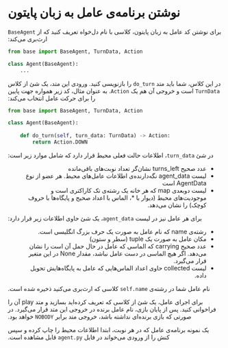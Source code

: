 # &#x202b; نوشتن برنامه‌ی عامل به زبان پایتون

&#x202b;
برای نوشتن کد عامل به زبان پایتون، کلاسی با نام دل‌خواه تعریف کنید که از `BaseAgent` ارث‌بری می‌کند:

```python
from base import BaseAgent, TurnData, Action

class Agent(BaseAgent):
    ...
```

&#x202b;
در این کلاس، شما باید متد `do_turn` را بازنویسی کنید. ورودی این متد، یک شئ از کلاس `TurnData` است و خروجی آن هم یک `Action`. به عنوان مثال، کد زیر همواره جهت پایین را برای حرکت عامل انتخاب می‌کند:

```python
from base import BaseAgent, TurnData, Action

class Agent(BaseAgent):
    
    def do_turn(self, turn_data: TurnData) -> Action:
        return Action.DOWN
```

&#x202b;
در شئ `turn_data`، اطلاعات حالت فعلی محیط قرار دارد که شامل موارد زیر است:

<ul dir="rtl">
<li>عدد صحیح turns_left نشان‌گر تعداد نوبت‌های باقی‌مانده</li>
<li>لیست agent_data نگه‌دارنده‌ی اطلاعات عامل‌های محیط. هر عضو از نوع AgentData است</li>
<li>لیست دوبعدی map که هر خانه یک رشته‌ی تک کاراکتری است و موجودیت‌های محیط (دیوار با                                          *، الماس با                                                   اعداد                                                      صحیح و پایگاه‌ها با حروف کوچک) را نشان می‌دهد.</li>
</ul>

&#x202b;
برای هر عامل نیز در لیست `agent_data`، یک شئ حاوی اطلاعات زیر قرار دارد:

<ul dir="rtl">
<li>رشته‌ی name که نام عامل به صورت یک حرف بزرگ انگلیسی است.</li>
<li>مکان عامل به صورت یک tuple (سطر و ستون)</li>
<li>عدد صحیح carrying که الماسی که عامل در حال حمل آن است را نشان می‌دهد. اگر هیچ الماسی در دست عامل نباشد، مقدار None در این متغیر قرار                  می‌گیرد.</li>
<li>لیست collected حاوی اعداد الماس‌هایی که عامل به پایگاه‌هایش تحویل داده.</li>
</ul>

&#x202b;
نام عامل شما در رشته‌ی `self.name` کلاسی که ارث‌بری می‌کنید ذخیره شده است.

&#x202b;
برای اجرای عامل، یک شئ از کلاسی که تعریف کرده‌اید بسازید و متد play آن را فراخوانی کنید. پس از پایان بازی، نام عامل برنده در خروجی این متد قرار می‌گیرد. در صورتی که بازی برنده‌ای نداشته باشد، خروجی متد برابر `NOBODY` خواهد بود.

&#x202b;
یک نمونه برنامه‌ی عامل که در هر نوبت، ابتدا اطلاعات محیط را چاپ کرده و سپس کنش را از ورودی می‌خواند در فایل `agent.py` قابل مشاهده است.